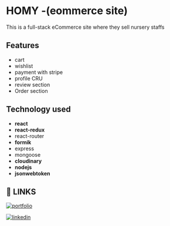 
# HOMY -(eommerce site)


This is a full-stack eCommerce site where they sell nursery staffs

## Features

- cart
- wishlist
- payment with stripe
- profile CRU
- review section
- Order section
  
## Technology used

- **react**
- **react-redux**
- react-router
- **formik**
- express
- mongoose
- **cloudinary**
- **nodejs**
- **jsonwebtoken**


## 🔗 LINKS
[![portfolio](https://img.shields.io/badge/my_portfolio-000?style=for-the-badge&logo=ko-fi&logoColor=white)](https://www.shahjalal.net/)

[![linkedin](https://img.shields.io/badge/linkedin-0A66C2?style=for-the-badge&logo=linkedin&logoColor=white)](https://www.linkedin.com/in/m-shahjalal)

  
